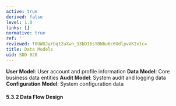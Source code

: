 ```yaml
---
active: true
derived: false
level: 1.0
links: []
normative: true
ref: ''
reviewed: T0UWOJyrbqt2uXwn_33bDI6sYBN6u6c6OdlpvVKIv1c=
title: Data Models
uid: SDD-028
---
```


**User Model**: User account and profile information
**Data Model**: Core business data entities
**Audit Model**: System audit and logging data
**Configuration Model**: System configuration data

#### 5.3.2 Data Flow Design
